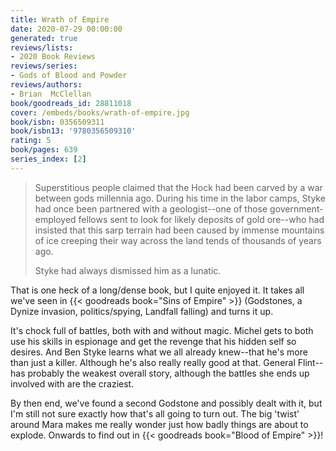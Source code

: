 ```yaml
---
title: Wrath of Empire
date: 2020-07-29 00:00:00
generated: true
reviews/lists:
- 2020 Book Reviews
reviews/series:
- Gods of Blood and Powder
reviews/authors:
- Brian  McClellan
book/goodreads_id: 28811018
cover: /embeds/books/wrath-of-empire.jpg
book/isbn: 0356509311
book/isbn13: '9780356509310'
rating: 5
book/pages: 639
series_index: [2]
---
```

> Superstitious people claimed that the Hock had been carved by a war between gods millennia ago. During his time in the labor camps, Styke had once been partnered with a geologist--one of those government-employed fellows sent to look for likely deposits of gold ore--who had insisted that this sarp terrain had been caused by immense mountains of ice creeping their way across the land tends of thousands of years ago.  
>
> Styke had always dismissed him as a lunatic.  

<!--more-->

That is one heck of a long/dense book, but I quite enjoyed it. It takes all we've seen in {{< goodreads book="Sins of Empire" >}} (Godstones, a Dynize invasion, politics/spying, Landfall falling) and turns it up.  

It's chock full of battles, both with and without magic. Michel gets to both use his skills in espionage and get the revenge that his hidden self so desires. And Ben Styke learns what we all already knew--that he's more than just a killer. Although he's also really really good at that. General Flint-- has probably the weakest overall story, although the battles she ends up involved with are the craziest.  

By then end, we've found a second Godstone and possibly dealt with it, but I'm still not sure exactly how that's all going to turn out. The big 'twist' around Mara makes me really wonder just how badly things are about to explode. Onwards to find out in {{< goodreads book="Blood of Empire" >}}!